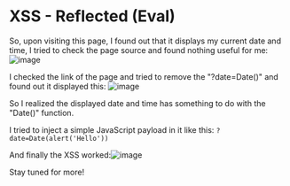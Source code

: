 # XSS - Reflected (Eval)

So, upon visiting this page, I found out that it displays my current date and time, I tried to check the page source and found nothing useful for me: ![image](https://user-images.githubusercontent.com/111907811/228388949-655b9776-3cb2-4ca5-a276-fad95ad2ce6c.png)

I checked the link of the page and tried to remove the "?date=Date()" and found out it displayed this: ![image](https://user-images.githubusercontent.com/111907811/228389052-f734760a-a22d-4bc0-8e10-3a0babfc0ded.png)

So I realized the displayed date and time has something to do with the "Date()" function.

I tried to inject a simple JavaScript payload in it like this:
`?date=Date(alert('Hello'))`

And finally the XSS worked:![image](https://user-images.githubusercontent.com/111907811/228390540-8d73bc46-52be-47c6-8517-58665ef5973e.png)


Stay tuned for more!
